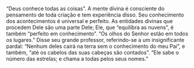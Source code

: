 ﻿“Deus conhece todas as coisas”. A mente divina é consciente do pensamento de toda criação e tem  experiência disso. Seu conhecimento dos acontecimentos é universal e perfeito. As entidades divinas que procedem Dele são uma parte Dele; Ele, que “equilibra as nuvens”, é também “perfeito em conhecimento”. “Os olhos do Senhor estão em todos os lugares.” Disse seu grande professor, referindo-se a um insignificante pardal: “Nenhum deles cairá na terra sem o conhecimento do meu Pai”, e também, “até os cabelos das suas cabeças são contados”. “Ele sabe o número das estrelas; e chama a todas pelos seus nomes.”